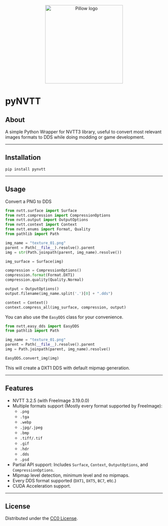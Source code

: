 
<p align="center">
  <img width="248" height="250" src="https://github.com/user-attachments/assets/bfda7415-5798-4de5-90cc-8a07d0b44955" alt="Pillow logo">
</p>

# pyNVTT
## About

A simple Python Wrapper for NVTT3 library, useful to convert most relevant images formats to DDS while doing modding or game development.

---

## Installation
```batch
pip install pynvtt
```
---

## Usage

Convert a PNG to DDS

```python
from nvtt.surface import Surface
from nvtt.compression import CompressionOptions
from nvtt.output import OutputOptions
from nvtt.context import Context
from nvtt.enums import Format, Quality
from pathlib import Path

img_name = "texture_01.png"
parent = Path(__file__).resolve().parent
img = str(Path.joinpath(parent, img_name).resolve())

img_surface = Surface(img)

compression = CompressionOptions()
compression.format(Format.DXT1)
compression.quality(Quality.Normal)

output = OutputOptions()
output.filename(img_name.split('.')[0] + ".dds")

context = Context()
context.compress_all(img_surface, compression, output)
```

You can also use the `EasyDDS` class for your convenience.

```python
from nvtt.easy_dds import EasyDDS
from pathlib import Path

img_name = "texture_01.png"
parent = Path(__file__).resolve().parent
img = Path.joinpath(parent, img_name).resolve()

EasyDDS.convert_img(img)
```
This will create a DXT1 DDS with default mipmap generation.

---

## Features

- NVTT 3.2.5 (with FreeImage 3.19.0.0)
- Multiple formats support (Mostly every format supported by FreeImage):
  - `.png`
  - `.tga`
  - `.webp`
  - `.jpg/.jpeg`
  - `.bmp`
  - `.tiff/.tif`
  - `.gif`
  - `.hdr`
  - `.dds`
  - `.psd`
- Partial API support:
  Includes `Surface`, `Context`, `OutputOptions`, and `CompressionOptions`.
- Mipmap level detection, minimum level and no mipmaps.
- Every DDS format supported (`DXT1`, `DXT5`, `BC7`, etc.)
- CUDA Acceleration support.

---

## License

Distributed under the [CC0 License](LICENSE).

